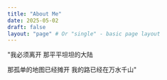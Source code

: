 ```yaml
---
title: "About Me"
date: 2025-05-02
draft: false
layout: "page" # Or "single" - basic page layout
---
```


"我必须离开 那平平坦坦的大陆

那孤单的地图已经摊开 我的路已经在万水千山"




